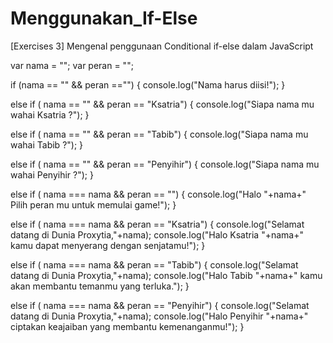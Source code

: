 # Menggunakan_If-Else
[Exercises 3] Mengenal penggunaan Conditional if-else dalam JavaScript

var nama = "";
var peran = "";

if (nama == "" && peran =="") {
  console.log("Nama harus diisi!");
}

else if ( nama == "" && peran == "Ksatria") {
  console.log("Siapa nama mu wahai Ksatria ?");
}

else if ( nama == "" && peran == "Tabib") {
  console.log("Siapa nama mu wahai Tabib ?");
}


else if ( nama == "" && peran == "Penyihir") {
  console.log("Siapa nama mu wahai Penyihir ?");
}


else if ( nama === nama && peran == "") {
  console.log("Halo "+nama+" Pilih peran mu untuk memulai game!");
}


else if ( nama === nama && peran == "Ksatria") {
  console.log("Selamat datang di Dunia Proxytia,"+nama);
  console.log("Halo Ksatria "+nama+" kamu dapat menyerang dengan senjatamu!");
}

else if ( nama === nama && peran == "Tabib") {
  console.log("Selamat datang di Dunia Proxytia,"+nama);
  console.log("Halo Tabib "+nama+" kamu akan membantu temanmu yang terluka.");
}

else if ( nama === nama && peran == "Penyihir") {
  console.log("Selamat datang di Dunia Proxytia,"+nama);
  console.log("Halo Penyihir "+nama+" ciptakan keajaiban yang membantu kemenanganmu!");
}


